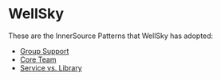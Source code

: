 # WellSky

These are the InnerSource Patterns that WellSky has adopted:

* [Group Support](../patterns/2-structured/group-support.md)
* [Core Team](../patterns/2-structured/core-team.md)
* [Service vs. Library](../patterns/2-structured/service-vs-library.md)
